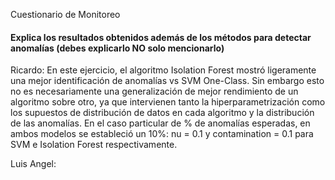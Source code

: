 Cuestionario de Monitoreo

#### Explica los resultados obtenidos además de los métodos para detectar anomalías (debes explicarlo NO solo mencionarlo)

Ricardo: En este ejercicio, el algoritmo Isolation Forest mostró ligeramente una mejor identificación de anomalías vs SVM One-Class. Sin embargo esto no es necesariamente una generalización de mejor rendimiento de un algoritmo sobre otro, ya que intervienen tanto la hiperparametrización como los supuestos de distribución de datos en  cada algoritmo y la distribución de las anomalías. En el caso particular de % de anomalías esperadas, en ambos modelos se estableció un 10%: nu = 0.1 y contamination = 0.1 para SVM e Isolation Forest respectivamente.

Luis Angel: 
